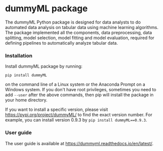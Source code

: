 # dummyML package

The dummyML Python package is designed for data analysts to do automated data analysis on tabular data using machine learning algorithms. The package implemented all the components, data preprocessing, data splitting, model selection, model fitting and model evaluation, required for defining pipelines to automatically analyze tabular data. 

### Installation

Install dummyML package by running:

```
pip install dummyML
```

on the command line of a Linux system or the Anaconda Prompt on a Windows system. If you don't have root privileges, sometimes you need to add `--user` after the above commands, then pip will install the package in your home directory.

If you want to install a specific version, please visit https://pypi.org/project/dummyML/ to find the exact version number. For example, you can install version 0.9.3 by `pip install dummyML==0.9.3`. 

### User guide

The user guide is available at https://dummyml.readthedocs.io/en/latest/.

